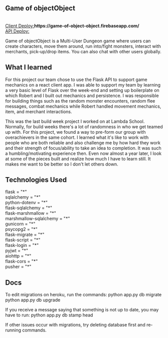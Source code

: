 <h2>Game of objectObject</h2><br/>
<ins>Client Deploy:</ins><b>https://game-of-object-object.firebaseapp.com/</b><br/>
<ins>API Deploy:</ins> <b><https://g-o-o-o.herokuapp.com/></b><br/>

<p>Game of objectObject is a Multi-User Dungeon game where users can create characters, move them around, run into/fight monsters, interact with merchants, pick-up/drop items. You can also chat with other users globally. </p>

<h2>What I learned</h2>

For this project our team chose to use the Flask API to support game mechanics on a react client app. I was able to support my team by learning a very basic level of Flask over the week-end and setting up boilerplate on which Robert and I built out mechanics and persistence. I was responsible for building things such as the random monster encounters, random flee messages, combat mechanics while Robert handled movement mechanics, item, and merchant interactions. 

This was the last build week project I worked on at Lambda School. Normally, for build weeks there's a lot of randomness in who we get teamed up with. For this project, we found a way to pre-form our group with overachievers in the same cohort. I learned what it's like to work with people who are both reliable and also challenge me by how hard they work and their strength of focus/ability to take an idea to completion. It was such a humbling/motivating experience then. Even now almost a year later, I look at some of the pieces built and realize how much I have to learn still. It makes me want to be better so I don't let others down. 

<h2>Technologies Used</h2>
flask = "*"<br/>
sqlalchemy = "*"<br/>
python-dotenv = "*"<br/>
flask-sqlalchemy = "*"<br/>
flask-marshmallow = "*"<br/>
marshmallow-sqlalchemy = "*"<br/>
gunicorn = "*"<br/>
psycopg2 = "*"<br/>
flask-migrate = "*"<br/>
flask-script = "*"<br/>
flask-login = "*"<br/>
pyjwt = "*"<br/>
aiohttp = "*"<br/>
flask-cors = "*"<br/>
pusher = "*"<br/>

<h2>Docs</h2>
To edit migrations on heroku, run the commands:
python app.py db migrate
python app.py db upgrade

If you receive a message saying that something is not up to date, you may have to run:
python app.py db stamp head

If other issues occur with migrations, try deleting database first and re-running commands.
